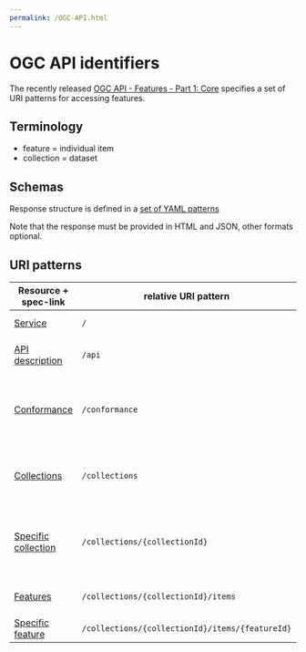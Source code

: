 ```yaml
---
permalink: /OGC-API.html
---
```

# OGC API identifiers
The recently released [OGC API - Features - Part 1: Core](http://www.opengis.net/doc/IS/ogcapi-features-1/1.0) specifies a set of URI patterns for accessing features.

## Terminology
* feature = individual item
* collection = dataset

## Schemas
Response structure is defined in a [set of YAML patterns](http://schemas.opengis.net/ogcapi/features/part1/1.0/openapi/schemas/)

Note that the response must be provided in HTML and JSON, other formats optional. 

## URI patterns

Resource + spec-link | relative URI pattern | response + example
--- | --- | --- 
[Service](http://docs.opengeospatial.org/is/17-069r3/17-069r3.html#_api_landing_page) | `/` | [Landing page](https://geo.weather.gc.ca/geomet/features/)
[API description](http://docs.opengeospatial.org/is/17-069r3/17-069r3.html#_api_definition_2) | `/api` | [Swagger with API details](https://geo.weather.gc.ca/geomet/features/api)
[Conformance](http://docs.opengeospatial.org/is/17-069r3/17-069r3.html#_declaration_of_conformance_classes) | `/conformance` | [List of conformance classes implemented by this service](https://geo.weather.gc.ca/geomet/features/conformance)
[Collections](http://docs.opengeospatial.org/is/17-069r3/17-069r3.html#_collections_) | `/collections` | [List of collections available from this service](https://geo.weather.gc.ca/geomet/features/collections)
[Specific collection](http://docs.opengeospatial.org/is/17-069r3/17-069r3.html#_collection_) | `/collections/{collectionId}` | [Description of a collection (but not including the members)](https://geo.weather.gc.ca/geomet/features/collections/climate-stations)
[Features](http://docs.opengeospatial.org/is/17-069r3/17-069r3.html#_items_) | `/collections/{collectionId}/items` | [List of members of a collection](https://geo.weather.gc.ca/geomet/features/collections/climate-stations/items)
[Specific feature](http://docs.opengeospatial.org/is/17-069r3/17-069r3.html#_feature_) | `/collections/{collectionId}/items/{featureId}` | [Description of a feature](https://geo.weather.gc.ca/geomet/features/collections/climate-stations/items/1128958)
